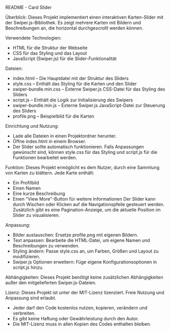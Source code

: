 README - Card Slider

Überblick:
Dieses Projekt implementiert einen interaktiven Karten-Slider mit der Swiper.js-Bibliothek. 
Es zeigt mehrere Karten mit Bildern und Beschreibungen an, die horizontal durchgescrollt werden können.

Verwendete Technologien:
- HTML für die Struktur der Webseite
- CSS für das Styling und das Layout
- JavaScript (Swiper.js) für die Slider-Funktionalität

Dateien:
- index.html – Die Hauptdatei mit der Struktur des Sliders
- style.css – Enthält das Styling für die Karten und den Slider
- swiper-bundle.min.css – Externe Swiper.js CSS-Datei für das Styling des Sliders
- script.js – Enthält die Logik zur Initialisierung des Swipers
- swiper-bundle.min.js – Externe Swiper.js JavaScript-Datei zur Steuerung des Sliders
- profile.png – Beispielbild für die Karten

Einrichtung und Nutzung:
- Lade alle Dateien in einen Projektordner herunter.
- Öffne index.html in einem Browser.
- Der Slider sollte automatisch funktionieren.
Falls Anpassungen gewünscht sind, können style.css für das Styling und script.js für die Funktionen bearbeitet werden.

Funktion:
Dieses Projekt ermöglicht es dem Nutzer, durch eine Sammlung von Karten zu blättern. 
Jede Karte enthält:
- Ein Profilbild
- Einen Namen
- Eine kurze Beschreibung
- Einen "View More"-Button für weitere Informationen
Der Slider kann durch Wischen oder Klicken auf die Navigationspfeile gesteuert werden. 
Zusätzlich gibt es eine Pagination-Anzeige, um die aktuelle Position im Slider zu visualisieren.

Anpassung:
- Bilder austauschen: Ersetze profile.png mit eigenen Bildern.
- Text anpassen: Bearbeite die HTML-Datei, um eigene Namen und Beschreibungen zu verwenden.
- Styling ändern: Passe style.css an, um Farben, Größen und Layout zu modifizieren.
- Swiper.js Optionen erweitern: Füge eigene Konfigurationsoptionen in script.js hinzu.

Abhängigkeiten:
Dieses Projekt benötigt keine zusätzlichen Abhängigkeiten außer den mitgelieferten Swiper.js-Dateien.

Lizenz:
Dieses Projekt ist unter der MIT-Lizenz lizenziert. Freie Nutzung und Anpassung sind erlaubt.
- Jeder darf den Code kostenlos nutzen, kopieren, verändern und verbreiten.
- Es gibt keine Haftung oder Gewährleistung durch den Autor.
- Die MIT-Lizenz muss in allen Kopien des Codes enthalten bleiben.


